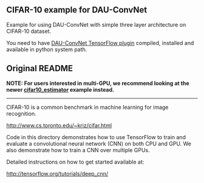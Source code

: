 ## CIFAR-10 example for DAU-ConvNet

Example for using DAU-ConvNet with simple three layer architecture on CIFAR-10 dataset.

You need to have [DAU-ConvNet TensorFlow plugin](https://https://github.com/skokec/DAU-ConvNet) compiled, installed and available in python system path.
 
## Original README

**NOTE: For users interested in multi-GPU, we recommend looking at the newer [cifar10_estimator](https://github.com/tensorflow/models/tree/master/tutorials/image/cifar10_estimator) example instead.**

---

CIFAR-10 is a common benchmark in machine learning for image recognition.

http://www.cs.toronto.edu/~kriz/cifar.html

Code in this directory demonstrates how to use TensorFlow to train and evaluate a convolutional neural network (CNN) on both CPU and GPU. We also demonstrate how to train a CNN over multiple GPUs.

Detailed instructions on how to get started available at:

http://tensorflow.org/tutorials/deep_cnn/
